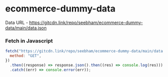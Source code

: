 # ecommerce-dummy-data

Data URL - https://gitcdn.link/repo/seebham/ecommerce-dummy-data/main/data.json

### Fetch in Javascript

```Javascript
fetch("https://gitcdn.link/repo/seebham/ecommerce-dummy-data/main/data.json", {
  method: "GET",
})
  .then((response) => response.json().then((res) => console.log(res)))
  .catch((err) => console.error(err));
```
